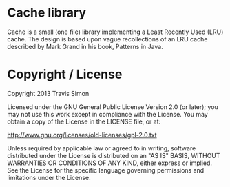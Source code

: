 Cache library
==================

Cache is a small (one file) library implementing a Least Recently Used (LRU) cache.
The design is based upon vague recollections of an LRU cache described by Mark Grand
in his book, Patterns in Java.

Copyright / License
===================
Copyright 2013 Travis Simon

Licensed under the GNU General Public License Version 2.0 (or later); you may not use this work except in compliance with the License. You may obtain a copy of the License in the LICENSE file, or at:

http://www.gnu.org/licenses/old-licenses/gpl-2.0.txt

Unless required by applicable law or agreed to in writing, software distributed under the License is distributed on an "AS IS" BASIS, WITHOUT WARRANTIES OR CONDITIONS OF ANY KIND, either express or implied. See the License for the specific language governing permissions and limitations under the License.